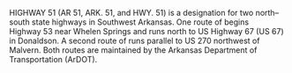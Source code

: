 HIGHWAY 51 (AR 51, ARK. 51, and HWY. 51) is a designation for two north–south state highways in Southwest Arkansas. One route of begins Highway 53 near Whelen Springs and runs north to US Highway 67 (US 67) in Donaldson. A second route of runs parallel to US 270 northwest of Malvern. Both routes are maintained by the Arkansas Department of Transportation (ArDOT).
